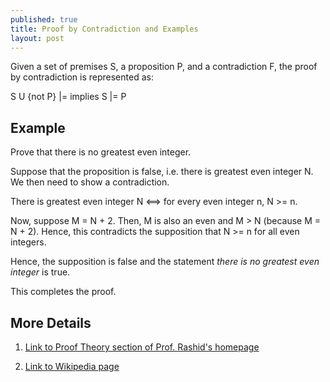 ```yaml
---
published: true
title: Proof by Contradiction and Examples
layout: post
---
```

Given a set of premises S, a proposition P, and a contradiction F, the proof by contradiction is represented as: 

S U {not P} \|= implies S \|= P

## Example

Prove that there is no greatest even integer.

Suppose that the proposition is false, i.e. there is greatest even integer N. We then need to show a contradiction. 

There is greatest even integer N <==> for every even integer n, N >= n. 

Now, suppose M = N + 2. Then, M is also an even and M > N (because M = N + 2). Hence, this contradicts the supposition that N >= n for all even integers. 

Hence, the supposition is false and the statement *there is no greatest even integer* is true.

This completes the proof.

## More Details

1. [Link to Proof Theory section of Prof. Rashid's homepage](http://www.personal.kent.edu/~rmuhamma/Philosophy/Logic/ProofTheory/proof_by_contradictionExamples.htm)

2. [Link to Wikipedia page](https://en.wikipedia.org/wiki/Proof_by_contradiction)
